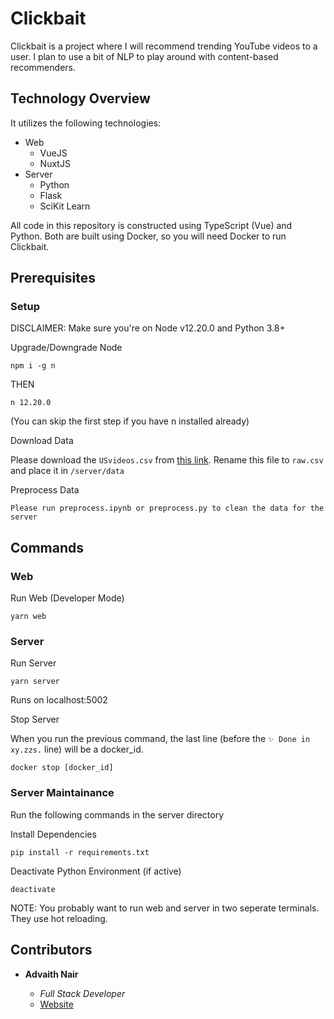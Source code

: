 # Clickbait

Clickbait is a project where I will recommend trending YouTube videos to a user. I plan to use a bit of NLP to play around with content-based recommenders.

## Technology Overview

It utilizes the following technologies:

-   Web
    -   VueJS
    -   NuxtJS
-   Server
    -   Python
    -   Flask
    -   SciKit Learn

All code in this repository is constructed using TypeScript (Vue) and Python. Both are built using Docker, so you will need Docker to run Clickbait.

## Prerequisites

### Setup

DISCLAIMER: Make sure you're on Node v12.20.0 and Python 3.8+

Upgrade/Downgrade Node

```
npm i -g n
```

THEN

```
n 12.20.0
```

(You can skip the first step if you have n installed already)

Download Data

Please download the `USvideos.csv` from [this link](https://www.kaggle.com/datasnaek/youtube-new?select=USvideos.csv). Rename this file to `raw.csv` and place it in `/server/data`

Preprocess Data

```
Please run preprocess.ipynb or preprocess.py to clean the data for the server
```

## Commands

### Web

Run Web (Developer Mode)

```
yarn web
```

### Server

Run Server

```
yarn server
```

Runs on localhost:5002

Stop Server

When you run the previous command, the last line (before the `✨ Done in xy.zzs.` line) will be a docker_id.

```
docker stop [docker_id]
```

### Server Maintainance

Run the following commands in the server directory

Install Dependencies

```
pip install -r requirements.txt
```

Deactivate Python Environment (if active)

```
deactivate
```

NOTE: You probably want to run web and server in two seperate terminals. They use hot reloading.

## Contributors

-   **Advaith Nair**

    -   _Full Stack Developer_
    -   [Website](https://advaithnair.com)
